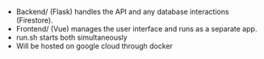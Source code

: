 - Backend/ (Flask) handles the API and any database interactions (Firestore).
- Frontend/ (Vue) manages the user interface and runs as a separate app.
- run.sh starts both simultaneously
- Will be hosted on google cloud through docker